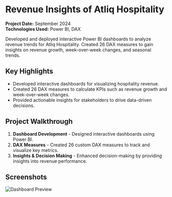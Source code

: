 # Revenue Insights of Atliq Hospitality

**Project Date:** September 2024  
**Technologies Used:** Power BI, DAX  

Developed and deployed interactive Power BI dashboards to analyze revenue trends for Atliq Hospitality. Created 26 DAX measures to gain insights on revenue growth, week-over-week changes, and seasonal trends.

## Key Highlights
- Developed interactive dashboards for visualizing hospitality revenue.
- Created 26 DAX measures to calculate KPIs such as revenue growth and week-over-week changes.
- Provided actionable insights for stakeholders to drive data-driven decisions.

## Project Walkthrough
1. **Dashboard Development** - Designed interactive dashboards using Power BI.
2. **DAX Measures** - Created 26 custom DAX measures to track and visualize key metrics.
3. **Insights & Decision Making** - Enhanced decision-making by providing insights into revenue performance.

## Screenshots
![Dashboard Preview](Screenshots/dashboard.png)
